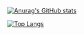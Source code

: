 [![Anurag's GitHub stats](https://github-readme-stats.vercel.app/api?username=obssousa&show_icons=true&theme=dracula)](https://github.com/obssousa/github-readme-stats)

[![Top Langs](https://github-readme-stats.vercel.app/api/top-langs/?username=obssousa)](https://github.com/obssousa/github-readme-stats)
